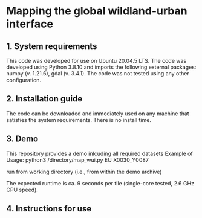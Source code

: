 # Mapping the global wildland-urban interface



## 1. System requirements

This code was developed for use on Ubuntu 20.04.5 LTS.
The code was developed using Python 3.8.10 and imports the following external packages: numpy (v. 1.21.6), gdal (v. 3.4.1).
The code was not tested using any other configuration.

## 2. Installation guide

The code can be downloaded and immediately used on any machine that satisfies the system requirements. There is no install time.

## 3. Demo

This repository provides a demo inlcuding all required datasets
Example of Usage: python3 /directory/map_wui.py EU X0030_Y0087

run from working directory (i.e., from within the demo archive)

The expected runtime is ca. 9 seconds per tile (single-core tested, 2.6 GHz CPU speed).

## 4. Instructions for use
